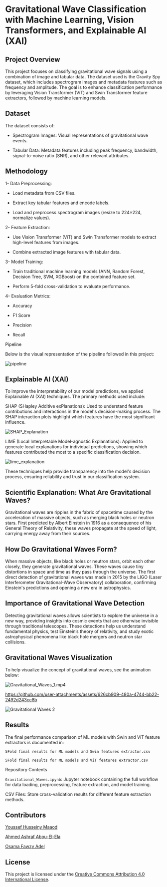 # Gravitational Wave Classification with Machine Learning, Vision Transformers, and Explainable AI (XAI)

## Project Overview

This project focuses on classifying gravitational wave signals using a combination of image and tabular data. The dataset used is the Gravity Spy dataset, which includes spectrogram images and metadata features such as frequency and amplitude. The goal is to enhance classification performance by leveraging Vision Transformer (ViT) and Swin Transformer feature extractors, followed by machine learning models.

## Dataset

The dataset consists of:

- Spectrogram Images: Visual representations of gravitational wave events.

- Tabular Data: Metadata features including peak frequency, bandwidth, signal-to-noise ratio (SNR), and other relevant attributes.

## Methodology

1- Data Preprocessing:

- Load metadata from CSV files.

- Extract key tabular features and encode labels.

- Load and preprocess spectrogram images (resize to 224×224, normalize values).

2- Feature Extraction:

- Use Vision Transformer (ViT) and Swin Transformer models to extract high-level features from images.

- Combine extracted image features with tabular data.

3- Model Training:

- Train traditional machine learning models (ANN, Random Forest, Decision Tree, SVM, XGBoost) on the combined feature set.

- Perform 5-fold cross-validation to evaluate performance.

4- Evaluation Metrics:
- Accuracy

- F1 Score

- Precision

- Recall

Pipeline

Below is the visual representation of the pipeline followed in this project:

![pipeline](https://github.com/user-attachments/assets/1ba4bacf-36da-4182-af08-537370ebd661)


## Explainable AI (XAI)

To improve the interpretability of our model predictions, we applied Explainable AI (XAI) techniques. The primary methods used include:

SHAP (SHapley Additive exPlanations): Used to understand feature contributions and interactions in the model's decision-making process. The SHAP interaction plots highlight which features have the most significant influence.

![SHAP_Explanation](https://github.com/user-attachments/assets/23f92a13-07e6-4870-8758-0e4aac8093c5)


LIME (Local Interpretable Model-agnostic Explanations): Applied to generate local explanations for individual predictions, showing which features contributed the most to a specific classification decision.

![lime_explanation](https://github.com/user-attachments/assets/d5c77699-242c-413f-a4ad-b8445adba772)


These techniques help provide transparency into the model's decision process, ensuring reliability and trust in our classification system.

## Scientific Explanation: What Are Gravitational Waves?

Gravitational waves are ripples in the fabric of spacetime caused by the acceleration of massive objects, such as merging black holes or neutron stars. First predicted by Albert Einstein in 1916 as a consequence of his General Theory of Relativity, these waves propagate at the speed of light, carrying energy away from their sources.

## How Do Gravitational Waves Form?

When massive objects, like black holes or neutron stars, orbit each other closely, they generate gravitational waves. These waves cause tiny distortions in space and time as they pass through the universe. The first direct detection of gravitational waves was made in 2015 by the LIGO (Laser Interferometer Gravitational-Wave Observatory) collaboration, confirming Einstein's predictions and opening a new era in astrophysics.

## Importance of Gravitational Wave Detection

Detecting gravitational waves allows scientists to explore the universe in a new way, providing insights into cosmic events that are otherwise invisible through traditional telescopes. These detections help us understand fundamental physics, test Einstein’s theory of relativity, and study exotic astrophysical phenomena like black hole mergers and neutron star collisions.

## Gravitational Waves Visualization

To help visualize the concept of gravitational waves, see the animation below:

![Gravitational_Waves_1.mp4](https://github.com/user-attachments/assets/dd324a38-82b2-4166-a319-262f33444a49)



https://github.com/user-attachments/assets/626cb909-480a-4744-bb22-2492d243cc8b


![Gravitational Waves 2](https://github.com/user-attachments/assets/626cb909-480a-4744-bb22-2492d243cc8b)

## Results

The final performance comparison of ML models with Swin and ViT feature extractors is documented in:

`5Fold final results for ML models and Swin features extractor.csv`

`5Fold final results for ML models and ViT features extractor.csv`

Repository Contents

`Gravitational_Waves.ipynb`: Jupyter notebook containing the full workflow for data loading, preprocessing, feature extraction, and model training.

CSV Files: Store cross-validation results for different feature extraction methods.

## Contributors

[Youssef Husseiny Maaod](https://github.com/yuseiff)

[Ahmed Ashraf Abou-El-Ela](https://github.com/Ashraf1625)

[Osama Fawzy Adel](https://github.com/OsamaElswesy)

## License

This project is licensed under the [Creative Commons Attribution 4.0 International License](https://creativecommons.org/licenses/by/4.0/).

